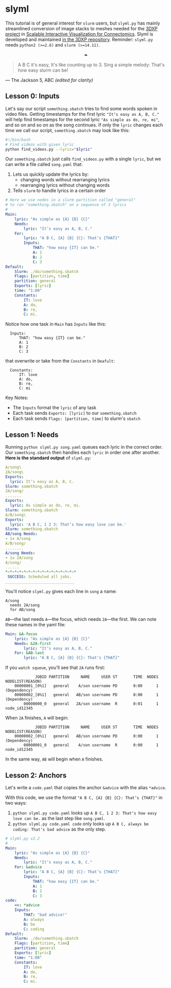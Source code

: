 # slyml

This tutorial is of general interest for `slurm` users, but `slyml.py` has mainly streamlined conversion of image stacks to meshes needed for the [3DXP project](https://github.com/Rhoana/3dxp) in [Scalable Interactive Visualization for Connectomics](http://www.mdpi.com/2227-9709/4/3/29/pdf). Slyml is developed and maintained [in the 3DXP repository](https://github.com/Rhoana/3dxp/blob/master/TASKS/readme.md). Reminder: `slyml.py` needs `python2 (>=2.6)` and `slurm (>=14.11)`.

<p align="center">❧</p>

> A B C it's easy,
> It's like counting up to 3.
> Sing a simple melody:
> That's how easy slurm can be!

— The Jackson 5, ABC _(edited for clarity)_

## Lesson 0: Inputs

Let's say our script `something.sbatch` tries to find some words spoken in video files. Getting timestamps for the first lyric `"Itʼs easy as A, B, C."` will help find timestamps for the second lyric `"As simple as do, re, mi"`, and so on and so on as the song continues. If only the `lyric` changes each time we call our script, `something.sbatch` may look like this:

```bash
#!/bin/bash
# Find videos with given lyric
python find_videos.py --lyric="$lyric"
```

Our `something.sbatch` just calls `find_videos.py` with a single `lyric`, but we can write a file called `song.yaml` that:

1. Lets us quickly update the lyrics by:
    * changing words without rearranging lyrics
    * rearranging lyrics without changing words
2. Tells `slurm` to handle lyrics in a certain order 

```yaml
# Here we use nodes in a slurm partition called "general" 
# to run "something.sbatch" on a sequence of 3 lyrics
#
Main:
    lyric: "As simple as {A} {B} {C}"
    Needs:
        lyric: "Itʼs easy as A, B, C."
    For:
        lyric: "A B C, {A} {B} {C}: Thatʼs {THAT}"
        Inputs:
            THAT: "how easy {IT} can be."
            A: 1
            B: 2
            C: 3
Default:
    Slurm: ./do/something.sbatch
    Flags: [partition, time]
    partition: general
    Exports: [lyric]
    time: "1:00"
    Constants:
        IT: love
        A: do,
        B: re,
        C: mi.
```
Notice how one task in `Main` has `Inputs` like this:
```
  Inputs:
      THAT: "how easy {IT} can be."
      A: 1
      B: 2
      C: 3
```
that overwrite or take from the `Constants` in `Deafult`:
```
  Constants:
      IT: love
      A: do,
      B: re,
      C: mi
```
Key Notes:
* The `Inputs` format the `lyric` of any task
* Each task sends `Exports: [lyric]` to our `something.sbatch`
* Each task sends `Flags: [partition, time]` to slurm's `sbatch`

## Lesson 1: Needs

Running `python slyml.py song.yaml` queues each lyric in the correct order. Our `something.sbatch` then handles each `lyric` in order one after another. **Here is the standard output** of `slyml.py`:
```yaml
A/song\
2A/song\
Exports:
  lyric: Itʼs easy as A, B, C.
Slurm: something.sbatch
2A/song/
.......
Exports:
  lyric: As simple as do, re, mi.
Slurm: something.sbatch
A/B/song\
Exports:
  lyric: 'A B C, 1 2 3: Thatʼs how easy love can be.'
Slurm: something.sbatch
AB/song Needs:
- 1x A/song
A/B/song/
........
A/song Needs:
- 1x 2A/song
A/song/
......
*~*~*~*~*~*~*~*~*~*~*~*~*~*~*~*
 SUCCESS: Scheduled all jobs.
______________________________
```
You'll notice `slyml.py` gives each line in `song` a name: 

```
A/song
  needs 2A/song
  for AB/song
```
`AB`—the last needs `A`—the focus, which needs `2A`—the first. We can note these names in the yaml file:

```yaml
Main: &A-focus
    lyric: "As simple as {A} {B} {C}"
    Needs: &2A-first
        lyric: "Itʼs easy as A, B, C."
    For: &AB-last
        lyric: "A B C, {A} {B} {C}: Thatʼs {THAT}"
```

If you `watch squeue`, you'll see that `2A` runs first:
```
             JOBID PARTITION     NAME     USER ST       TIME  NODES NODELIST(REASON)
    00000001_[0%1]   general    A/son username PD       0:00      1 (Dependency)
    00000002_[0%1]   general   AB/son username PD       0:00      1 (Dependency)
        00000000_0   general   2A/son username  R       0:01      1 node_id12345
```
When `2A` finishes, `A` will begin:
```
             JOBID PARTITION     NAME     USER ST       TIME  NODES NODELIST(REASON)
    00000002_[0%1]   general   AB/son username PD       0:00      1 (Dependency)
        00000001_0   general    A/son username  R       0:00      1 node_id12345
```
In the same way, `AB` will begin when `A` finishes.

## Lesson 2: Anchors

Let's write a `code.yaml` that copies the anchor `&advice` with the alias `*advice`.

With this code, we use the format `"A B C, {A} {B} {C}: Thatʼs {THAT}"` in two ways:
1. `python slyml.py code.yaml` looks up `A B C, 1 2 3: Thatʼs how easy love can be.` as the last step like `song.yaml`.
2. `python slyml.py code.yaml code` only looks up `A B C, always be coding: Thatʼs bad advice` as the only step.

```yaml
# slyml.py v2.2
#
Main:
    lyric: "As simple as {A} {B} {C}"
    Needs:
        lyric: "Itʼs easy as A, B, C."
    For: &advice
        lyric: "A B C, {A} {B} {C}: Thatʼs {THAT}"
        Inputs:
            THAT: "how easy {IT} can be."
            A: 1
            B: 2
            C: 3
code: 
    <<: *advice
    Inputs:
        THAT: "bad advice!"
        A: always
        B: be
        C: coding
Default:
    Slurm: ./do/something.sbatch
    Flags: [partition, time]
    partition: general
    Exports: [lyric]
    time: "1:00"
    Constants:
        IT: love
        A: do,
        B: re,
        C: mi.
```
